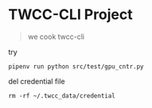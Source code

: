 # TWCC-CLI Project

> we cook twcc-cli

try
```
pipenv run python src/test/gpu_cntr.py
```

del credential file
```
rm -rf ~/.twcc_data/credential
```
